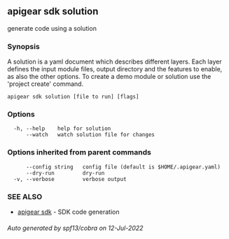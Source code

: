 ## apigear sdk solution

generate code using a solution

### Synopsis

A solution is a yaml document which describes different layers. 
Each layer defines the input module files, output directory and the features to enable, 
as also the other options. To create a demo module or solution use the 'project create' command.

```
apigear sdk solution [file to run] [flags]
```

### Options

```
  -h, --help    help for solution
      --watch   watch solution file for changes
```

### Options inherited from parent commands

```
      --config string   config file (default is $HOME/.apigear.yaml)
      --dry-run         dry-run
  -v, --verbose         verbose output
```

### SEE ALSO

* [apigear sdk](apigear_sdk.md)	 - SDK code generation

###### Auto generated by spf13/cobra on 12-Jul-2022
